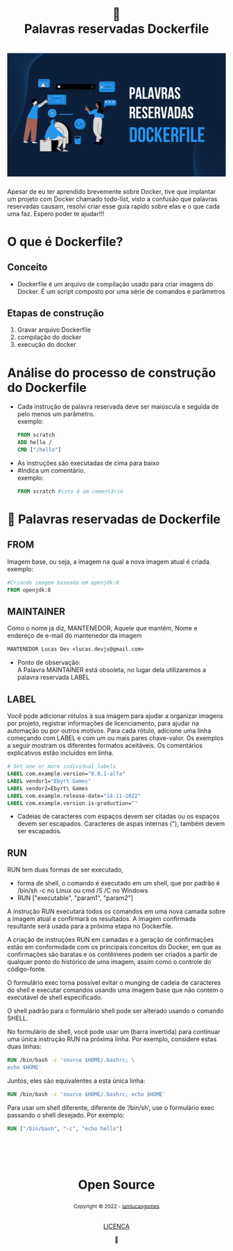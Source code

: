 <h1 align="center">
📄<br>Palavras reservadas Dockerfile
</h1>

<h1 align="center">
  <img src="src/banner.png" style="max-width: 100%;">
</h1>

Apesar de eu ter aprendido brevemente sobre Docker, tive que implantar um projeto com Docker chamado todo-list, visto a confusão que palavras reservadas causam, resolvi criar esse guia rapido sobre elas e o que cada uma faz.
Espero poder te ajudar!!!

# O que é Dockerfile?

## Conceito

<ul>
<li>Dockerfile é um arquivo de compilação usado para criar imagens do Docker. É um script composto por uma série de comandos e parâmetros</li>
</ul>

## Etapas de construção

<ul>
<li style="list-style-type:number">Gravar arquivo Dockerfile</li>
<li style="list-style-type:number">compilação do docker</li>
<li style="list-style-type:number">execução do docker</li>
</ul>

# Análise do processo de construção do Dockerfile

<ul>
<li>Cada instrução de palavra reservada deve ser maiúscula e seguida de pelo menos um parâmetro.</li>
exemplo:

~~~dockerfile
FROM scratch
ADD hello /
CMD ["/hello"]
~~~

<li>As instruções são executadas de cima para baixo</li>
<li>#Indica um comentário.</li>
exemplo:

~~~dockerfile
FROM scratch #isto é um comentário
~~~

</ul>

# 📝 Palavras reservadas de Dockerfile

## FROM

Imagem base, ou seja, a imagem na qual a nova imagem atual é criada.
exemplo:

~~~dockerfile
#Criando imagem baseada em openjdk:8 
FROM openjdk:8
~~~

## MAINTAINER

Como o nome ja diz, MANTENEDOR, Aquele que mantém,
Nome e endereço de e-mail do mantenedor da imagem

~~~dockerfile
MANTENEDOR Lucas Dev <lucas.devjs@gmail.com>
~~~

<ul>
<li>
Ponto de observação:
</li>
A Palavra MAINTAINER está obsoleta, no lugar dela utilizaremos a palavra reservada LABEL
</ul>

## LABEL

Você pode adicionar rótulos à sua imagem para ajudar a organizar imagens por projeto, registrar informações de licenciamento, para ajudar na automação ou por outros motivos. Para cada rótulo, adicione uma linha começando com LABEL e com um ou mais pares chave-valor. Os exemplos a seguir mostram os diferentes formatos aceitáveis. Os comentários explicativos estão incluídos em linha.

~~~dockerfile
# Set one or more individual labels
LABEL com.example.version="0.0.1-alfa"
LABEL vendor1="Ebyrt Games"
LABEL vendor2=Ebyrt\ Games
LABEL com.example.release-date="14-11-2022"
LABEL com.example.version.is-production=""
~~~

<ul>
<li>Cadeias de caracteres com espaços devem ser citadas ou os espaços devem ser escapados. Caracteres de aspas internas ("), também devem ser escapados.</li>
</ul>

## RUN

RUN tem duas formas de ser executado,

<ul>
<li> forma de shell, o comando é executado em um shell, que por padrão é /bin/sh -c no Linux ou cmd /S /C no Windows</li>
<li>RUN ["executable", "param1", "param2"]</li>
</ul>

A instrução RUN executará todos os comandos em uma nova camada sobre a imagem atual e confirmará os resultados. A imagem confirmada resultante será usada para a próxima etapa no Dockerfile.

A criação de instruções RUN em camadas e a geração de confirmações estão em conformidade com os principais conceitos do Docker, em que as confirmações são baratas e os contêineres podem ser criados a partir de qualquer ponto do histórico de uma imagem, assim como o controle do código-fonte.

O formulário exec torna possível evitar o munging de cadeia de caracteres do shell e executar comandos usando uma imagem base que não contém o executável de shell especificado.

O shell padrão para o formulário shell pode ser alterado usando o comando SHELL.

No formulário de shell, você pode usar um  (barra invertida) para continuar uma única instrução RUN na próxima linha. Por exemplo, considere estas duas linhas:

~~~dockerfile
RUN /bin/bash -c 'source $HOME/.bashrc; \
echo $HOME'
~~~

Juntos, eles são equivalentes a esta única linha:

~~~dockerfile
RUN /bin/bash -c 'source $HOME/.bashrc; echo $HOME'
~~~

Para usar um shell diferente, diferente de ‘/bin/sh’, use o formulário exec passando o shell desejado. Por exemplo:

~~~dockerfile
RUN ["/bin/bash", "-c", "echo hello"]
~~~

<div align="center">
  <br/>
  <br/>
  <br/>
    <div>
      <h1>Open Source</h1>
      <sub>Copyright © 2022 - <a href="https://github.com/iamlucasgomes">iamlucasgomes</sub></a>
    </div>
    <br/>
    <p>
      <a href="LICENSE.md">LICENÇA</a>
    </p>
    💖
</div>
